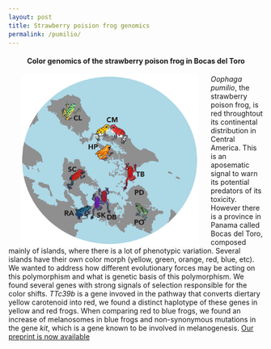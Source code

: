 ```yaml
---
layout: post
title: Strawberry poision frog genomics
permalink: /pumilio/
---
```


<h4 style="text-align: center;">
  Color genomics of the strawberry poison frog in Bocas del Toro
</h4>

<img src="/figures/pumilioCircle.png" alt="Solarte Oophaga pumilio" style="float:left;padding-left:25px;padding-right:25px;width:350px">


*Oophaga pumilio*, the strawberry poison frog, is red throughtout its continental distribution in Central America. This is an aposematic signal to warn its potential predators of its toxicity. However there is a province in Panama called Bocas del Toro, composed mainly of islands, where there is a lot of phenotypic variation. Several islands have their own color morph (yellow, green, orange, red, blue, etc). We wanted to address how different evolutionary forces may be acting on this polymorphism and what is genetic basis of this polymorphism. We found several genes with strong signals of selection responsible for the color shifts. *TTc39b* is a gene invoved in the pathway that converts diertary yellow carotenoid into red, we found a distinct haplotype of these genes in yellow and red frogs. When comparing red to blue frogs, we found an increase of melanosomes in blue frogs and non-synonymous mutations in the gene *kit*, which is a gene known to be involved in melanogenesis. [Our preprint is now available](https://www.biorxiv.org/content/10.1101/2024.08.02.606438v1.abstract) <br><br>

